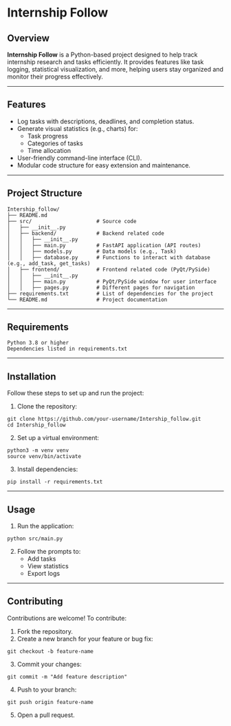 # Internship Follow

## Overview
**Internship Follow** is a Python-based project designed to help track internship research and tasks efficiently. It provides features like task logging, statistical visualization, and more, helping users stay organized and monitor their progress effectively.

---

## Features
- Log tasks with descriptions, deadlines, and completion status.
- Generate visual statistics (e.g., charts) for:
  - Task progress
  - Categories of tasks
  - Time allocation
- User-friendly command-line interface (CLI).
- Modular code structure for easy extension and maintenance.

---

## Project Structure
```plaintext
Intership_follow/
├── README.md
├── src/                     # Source code
│   ├── __init__.py 
│   ├── backend/             # Backend related code
│   │   ├── __init__.py      
│   │   ├── main.py          # FastAPI application (API routes)
│   │   ├── models.py        # Data models (e.g., Task)
│   │   ├── database.py      # Functions to interact with database (e.g., add_task, get_tasks)
│   ├── frontend/            # Frontend related code (PyQt/PySide)
│   │   ├── __init__.py
│   │   ├── main.py          # PyQt/PySide window for user interface
│   │   ├── pages.py         # Different pages for navigation
├── requirements.txt         # List of dependencies for the project
└── README.md                # Project documentation 

```

---

## Requirements

    Python 3.8 or higher
    Dependencies listed in requirements.txt

---

## Installation

Follow these steps to set up and run the project:

  1. Clone the repository:

    git clone https://github.com/your-username/Intership_follow.git
    cd Intership_follow

  2. Set up a virtual environment:

    python3 -m venv venv
    source venv/bin/activate

  3. Install dependencies:

    pip install -r requirements.txt

---

## Usage

  1. Run the application:

    python src/main.py

  2. Follow the prompts to:
       - Add tasks
       - View statistics
       - Export logs

---

## Contributing

Contributions are welcome! To contribute:

  1. Fork the repository.
  2. Create a new branch for your feature or bug fix:

    git checkout -b feature-name

  3. Commit your changes:

    git commit -m "Add feature description"

  4. Push to your branch:

    git push origin feature-name

  5. Open a pull request.
